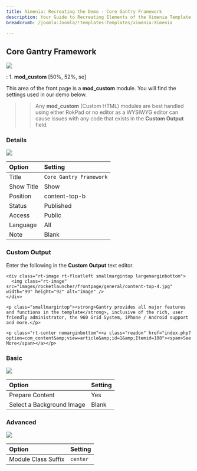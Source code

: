 ```yaml
---
title: Ximenia: Recreating the Demo - Core Gantry Framework
description: Your Guide to Recreating Elements of the Ximenia Template for Joomla
breadcrumb: /joomla:Joomla/!templates:Templates/ximenia:Ximenia

---
```


Core Gantry Framework
-----
![][demo]

:   1. **mod_custom** [50%, 52%, se]

This area of the front page is a **mod_custom** module. You will find the settings used in our demo below.

>> Any **mod_custom** (Custom HTML) modules are best handled using either RokPad or no editor as a WYSIWYG editor can cause issues with any code that exists in the **Custom Output** field.

### Details
![][demo2]

| Option     | Setting                  |  
| :--------- | :----------------------- |  
| Title      | `Core Gantry Framework`  |  
| Show Title | Show                     |  
| Position   | content-top-b            |  
| Status     | Published                |  
| Access     | Public                   |  
| Language   | All                      |  
| Note       | Blank                    |  

### Custom Output
Enter the following in the **Custom Output** text editor.

~~~
<div class="rt-image rt-floatleft smallmargintop largemarginbottom">
  <img class="rt-image" src="images/rocketlauncher/frontpage/general/content-top-4.jpg" width="99" height="92" alt="image" />
</div>

<p class="smallmargintop"><strong>Gantry provides all major features and functions in the template</strong>, inclusive of the rich, user friendly administrator, the 960 Grid System, iPhone / Android support and more.</p>

<p class="rt-center nomarginbottom"><a class="readon" href="index.php?option=com_content&amp;view=article&amp;id=1&amp;Itemid=108"><span>See More</span></a></p>
~~~

### Basic
![][demo3]

| Option                    | Setting |  
| :------------------------ | :------ |  
| Prepare Content           | Yes     |  
| Select a Background Image | Blank   |

### Advanced
![][demo4]

| Option              | Setting  |  
| :------------------ | :------- |  
| Module Class Suffix | `center` |  

[demo]: assets/demo_4.jpeg
[demo2]: assets/gantry_1.jpeg
[demo3]: assets/gantry_2.jpeg
[demo4]: assets/gantry_3.jpeg